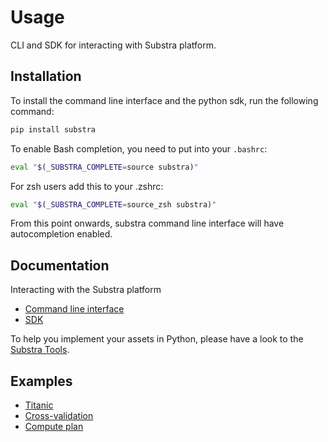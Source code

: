 # Usage

CLI and SDK for interacting with Substra platform.

## Installation

To install the command line interface and the python sdk, run the following command:

```sh
pip install substra
```

To enable Bash completion, you need to put into your `.bashrc`:

```sh
eval "$(_SUBSTRA_COMPLETE=source substra)"
```

For zsh users add this to your .zshrc:

```sh
eval "$(_SUBSTRA_COMPLETE=source_zsh substra)"
```

From this point onwards, substra command line interface will have autocompletion enabled.

## Documentation

Interacting with the Substra platform

- [Command line interface](https://github.com/SubstraFoundation/substra/blob/master/references/cli.md#summary)
- [SDK](https://github.com/SubstraFoundation/substra/blob/master/references/sdk.md#substrasdk)

To help you implement your assets in Python, please have a look to the [Substra Tools](https://github.com/SubstraFoundation/substra-tools).

## Examples

- [Titanic](https://github.com/SubstraFoundation/substra/blob/master/examples/titanic/README.md#titanic)
- [Cross-validation](https://github.com/SubstraFoundation/substra/blob/master/examples/cross_val/README.md#cross-validation)
- [Compute plan](https://github.com/SubstraFoundation/substra/blob/master/examples/compute_plan/README.md#compute-plan)

